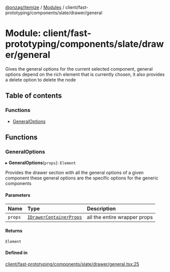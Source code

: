 [@onzag/itemize](../README.md) / [Modules](../modules.md) / client/fast-prototyping/components/slate/drawer/general

# Module: client/fast-prototyping/components/slate/drawer/general

Gives the general options for the current selected component, general options
depend on the rich element that is currently chosen, it also provides a delete
option to delete the node

## Table of contents

### Functions

- [GeneralOptions](client_fast_prototyping_components_slate_drawer_general.md#generaloptions)

## Functions

### GeneralOptions

▸ **GeneralOptions**(`props`): `Element`

Provides the drawer section with all the general options of a given component
these general options are the specific options for the generic components

#### Parameters

| Name | Type | Description |
| :------ | :------ | :------ |
| `props` | [`IDrawerContainerProps`](../interfaces/client_fast_prototyping_components_slate_wrapper.IDrawerContainerProps.md) | all the entire wrapper props |

#### Returns

`Element`

#### Defined in

[client/fast-prototyping/components/slate/drawer/general.tsx:25](https://github.com/onzag/itemize/blob/a24376ed/client/fast-prototyping/components/slate/drawer/general.tsx#L25)
